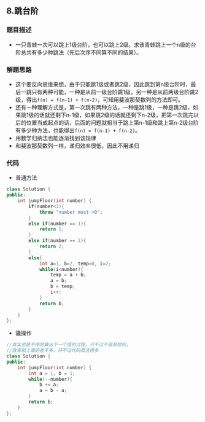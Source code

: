 ## 8.跳台阶  

### 题目描述  
- 一只青蛙一次可以跳上1级台阶，也可以跳上2级。求该青蛙跳上一个n级的台阶总共有多少种跳法（先后次序不同算不同的结果）。  




### 解题思路  
- 这个要反向思维来想，由于只能跳1级或者跳2级，因此跳到第n级台阶时，最后一跳只有两种可能，一种是从前一级台阶跳1级，另一种是从前两级台阶跳2级，得出`f(n) = f(n-1) + f(n-2)`，可知用斐波那契数列的方法即可。     
- 还有一种理解方式是，第一次跳有两种方法，一种是跳1级，一种是跳2级，如果跳1级的话就还剩下n-1级，如果跳2级的话就还剩下n-2级，把第一次跳完以后的位置当成起点的话，后面的问题就相当于跳上第n-1级和跳上第n-2级台阶有多少种方法，也能得出`f(n) = f(n-1) + f(n-2)`。   
- 用数学归纳法也能逐渐找到该规律   
- 和斐波那契数列一样，递归效率很低，因此不用递归



### 代码
- 普通方法
```c++
class Solution {
public:
    int jumpFloor(int number) {
        if(number<1){
            throw "number must >0";
        }
        else if(number == 1){
            return 1;
        }
        else if(number == 2){
            return 2;
        }
        else{
            int a=1, b=2, temp=0, i=2;
            while(i<number){
                temp = a + b;
                a = b;
                b = temp;
                i++;
            }
            return b;
        }
    }
};
```
- 骚操作
```c++
//其实也是不停地算出下一个值的过程，只不过不容易想到，
//效率和上面的差不多，只不过代码简洁得多
class Solution {
public:
    int jumpFloor(int number) {
        int a = 1, b = 1;
        while(--number){
            b += a;
            a = b - a;
        }
        return b;
    }
};
```